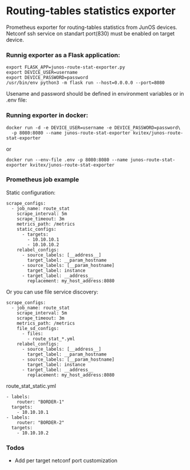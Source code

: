 # Routing-tables statistics exporter
Prometheus exporter for routing-tables statistics from JunOS devices.
Netconf ssh service on standart port(830) must be enabled on target device.

### Runnig exporter as a Flask application:

```
export FLASK_APP=junos-route-stat-exporter.py
export DEVICE_USER=username
export DEVICE_PASSWORD=password
/usr/bin/env python3 -m flask run --host=0.0.0.0 --port=8080
```

Usename and password should be defined in environment variables or in .env file:

### Running exporter in docker:
```
docker run -d -e DEVICE_USER=username -e DEVICE_PASSWORD=password\
  -p 8080:8080 --name junos-route-stat-exporter kvitex/junos-route-stat-exporter
```

or

```
docker run --env-file .env -p 8080:8080 --name junos-route-stat-exporter kvitex/junos-route-stat-exporter
```

### Prometheus job example

Static configuration:

```
scrape_configs:
  - job_name: route_stat
    scrape_interval: 5m
    scrape_timeout: 3m
    metrics_path: /metrics
    static_configs:
      - targets:
        - 10.10.10.1
        - 10.10.10.2
    relabel_configs:
      - source_labels: [__address__]
        target_label: __param_hostname
      - source_labels: [__param_hostname]
        target_label: instance
      - target_label: __address__
        replacement: my_host_address:8080
```

Or you can use file service discovery:

```
scrape_configs:
  - job_name: route_stat
    scrape_interval: 5m
    scrape_timeout: 3m
    metrics_path: /metrics
    file_sd_configs:
      - files:
        - route_stat_*.yml
    relabel_configs:
      - source_labels: [__address__]
        target_label: __param_hostname
      - source_labels: [__param_hostname]
        target_label: instance
      - target_label: __address__
        replacement: my_host_address:8080
```

route_stat_static.yml

```
- labels:
    router: "BORDER-1"
  targets:
    - 10.10.10.1
- labels:
    router: "BORDER-2"
  targets:
    - 10.10.10.2
```

### Todos

 - Add per target netconf port customization 
 

